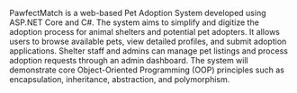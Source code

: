 PawfectMatch is a web-based Pet Adoption System developed using ASP.NET Core and C#. 
The system aims to simplify and digitize the adoption process for animal shelters and potential 
pet adopters. It allows users to browse available pets, view detailed profiles, and submit 
adoption applications. Shelter staff and admins can manage pet listings and process adoption 
requests through an admin dashboard. The system will demonstrate core Object-Oriented 
Programming (OOP) principles such as encapsulation, inheritance, abstraction, and 
polymorphism.
